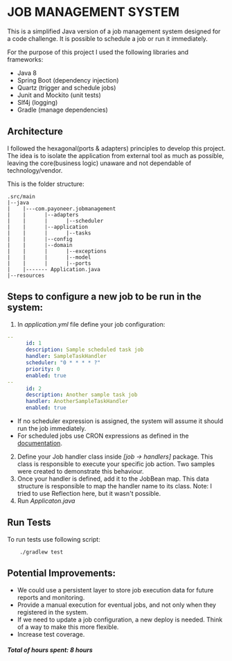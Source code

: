 # JOB MANAGEMENT SYSTEM

This is a simplified Java version of a job management system designed for a code challenge.
It is possible to schedule a job or run it immediately.

For the purpose of this project I used the following libraries and frameworks:
- Java 8
- Spring Boot (dependency injection)
- Quartz (trigger and schedule jobs)
- Junit and Mockito (unit tests)
- Slf4j (logging)
- Gradle (manage dependencies)

## Architecture

I followed the hexagonal(ports & adapters) principles to develop this project.
The idea is to isolate the application from external tool as much as possible, leaving the core(business logic) unaware and not dependable of technology/vendor.

This is the folder structure:

```
.src/main
|--java
|    |---com.payoneer.jobmanagement
|    |      |--adapters
|    |      |      |--scheduler
|    |      |--application
|    |      |      |--tasks
|    |      |--config
|    |      |--domain
|    |      |      |--exceptions
|    |      |      |--model
|    |      |      |--ports
|    |------- Application.java
|--resources

```

## Steps to configure a new job to be run in the system:

1)  In *application.yml* file define your job configuration:
```yml
--
      id: 1
      description: Sample scheduled task job
      handler: SampleTaskHandler
      scheduler: "0 * * * * ?"
      priority: 0
      enabled: true
--
      id: 2
      description: Another sample task job
      handler: AnotherSampleTaskHandler
      enabled: true
```

* If no scheduler expression is assigned, the system will assume it should run the job immediately.
* For scheduled jobs use CRON expressions as defined in the [documentation](https://www.javadoc.io/doc/org.quartz-scheduler/quartz/latest/org/quartz/CronTrigger.html).

2) Define your Job handler class inside *[job -> handlers]* package. This class is responsible to execute your specific job action.
Two samples were created to demonstrate this behaviour.
3) Once your handler is defined, add it to the JobBean map. This data structure is responsible to map the handler name to its class.
Note: I tried to use Reflection here, but it wasn't possible.
4) Run *Applicaton.java*

## Run Tests

To run tests use following script:

```
    ./gradlew test
```

## Potential Improvements:
- We could use a persistent layer to store job execution data for future reports and monitoring.
- Provide a manual execution for eventual jobs, and not only when they registered in the system.
- If we need to update a job configuration, a new deploy is needed. Think of a way to make this more flexible.
- Increase test coverage.

##### Total of hours spent: 8 hours
